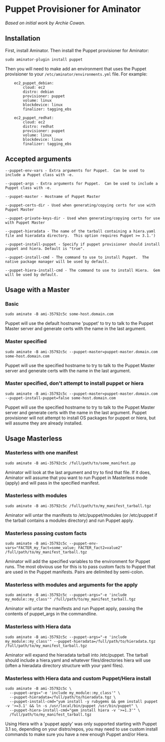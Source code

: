 # Puppet Provisioner for Aminator
*Based on initial work by Archie Cowan.*

## Installation

First, install Aminator. Then install the Puppet provisioner for Aminator:

```
sudo aminator-plugin install puppet
```

Then you will need to make add an environment that uses the Puppet provisioner to your `/etc/aminator/environments.yml` file. For example:

```
    ec2_puppet_debian:
        cloud: ec2
        distro: debian
        provisioner: puppet
        volume: linux
        blockdevice: linux
        finalizer: tagging_ebs

    ec2_puppet_redhat:
        cloud: ec2
        distro: redhat
        provisioner: puppet
        volume: linux
        blockdevice: linux
        finalizer: tagging_ebs
```

## Accepted arguments

```
--puppet-env-vars - Extra arguments for Puppet.  Can be used to include a Puppet class with -e.

--puppet-args - Extra arguments for Puppet.  Can be used to include a Puppet class with -e.

--puppet-master - Hostname of Puppet Master

--puppet-certs-dir - Used when generating/copying certs for use with Puppet Master

--puppet-private-keys-dir - Used when generating/copying certs for use with Puppet Master

--puppet-hieradata - The name of the tarball containing a hiera.yaml file and hieradata directory.  This option requires Puppet >= 3.1.')

--puppet-install-puppet - Specify if puppet provisioner should install puppet and hiera. Default is "true".

--puppet-install-cmd - The command to use to install Puppet.  The native package manager will be used by default.

--puppet-hiera-install-cmd - The command to use to install Hiera.  Gem will be used by default.
```

## Usage with a Master

### Basic

```
sudo aminate -B ami-35792c5c some-host.domain.com
```

Puppet will use the default hostname 'puppet' to try to talk to the Puppet Master server and generate certs with the name in the last argument.


### Master specified

```
sudo aminate -B ami-35792c5c --puppet-master=puppet-master.domain.com some-host.domain.com
```

Puppet will use the specified hostname to try to talk to the Puppet Master server and generate certs with the name in the last argument.

### Master specified, don't attempt to install puppet or hiera

```
sudo aminate -B ami-35792c5c --puppet-master=puppet-master.domain.com --puppet-install-puppet=false some-host.domain.com
```

Puppet will use the specified hostname to try to talk to the Puppet Master server and generate certs with the name in the last argument. Puppet provisioner will not attempt to install OS packages for puppet or hiera, but will assume they are already installed.

## Usage Masterless


### Masterless with one manifest

```
sudo aminate -B ami-35792c5c /full/path/to/some_manifest.pp
```

Aminator will look at the last argument and try to find that file.  If it does, Aminator will assume that you want to run Puppet in Masterless mode (apply) and will pass in the specified manifest.


### Masterless with modules

```
sudo aminate -B ami-35792c5c /full/path/to/my_manifest_tarball.tgz
```

Aminator will untar the manifests to /etc/puppet/modules (or /etc/puppet if the tarball contains a modules directory) and run Puppet apply.


### Masterless passing custom facts

```
sudo aminate -B ami-35792c5c --puppet-env-vars="FACTER_my_fact=some_value; FACTER_fact2=value2" /full/path/to/my_manifest_tarball.tgz
```

Aminator will add the specified variables to the environment for Puppet runs.  The most obvious use for this is to pass custom facts to Puppet that are used in the Puppet manifests.  Pairs are delimited by semi-colon.


### Masterless with modules and arguments for the apply

```
sudo aminate -B ami-35792c5c --puppet-args="-e 'include my_module::my_class'" /full/path/to/my_manifest_tarball.tgz
```

Aminator will untar the manifests and run Puppet apply, passing the contents of puppet_args in the commandline.


### Masterless with Hiera data

```
sudo aminate -B ami-35792c5c --puppet-args="-e 'include my_module::my_class'" --puppet-hieradata=/full/path/to/hieradata.tgz /full/path/to/my_manifest_tarball.tgz
```

Aminator will expand the hieradata tarball into /etc/puppet.  The tarball should include a hiera.yaml and whatever files/directories hiera will use (often a hieradata directory structure with your yaml files).


### Masterless with Hiera data and custom Puppet/Hiera install

```
sudo aminate -B ami-35792c5c \
  --puppet-args="-e 'include my_module::my_class'" \
  --puppet-hieradata=/full/path/to/hieradata.tgz \
  --puppet-install-cmd="yum install -y rubygems && gem install puppet -v '>=3.1' && ln -s /usr/local/bin/puppet /usr/bin/puppet" \
  --puppet-hiera-install-cmd="gem install hiera -v '>=1.3'" \
  /full/path/to/my_manifest_tarball.tgz
```

Using Hiera with a 'puppet apply' was only supported starting with Puppet 3.1 so, depending on your distro/repos, you may need to use custom install commands to make sure you have a new enough Puppet and/or Hiera.

